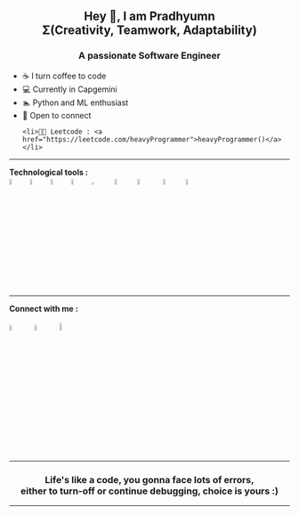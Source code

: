 <div align="center">
  <h2>Hey 👋, I am Pradhyumn</br>Σ(Creativity, Teamwork, Adaptability)</h2>
 
  <h3>A passionate Software Engineer</h3> </div>
  <div>
  <ul>
     <li>☕ I turn coffee to code</li>
  <li>‍💻 Currently in Capgemini</li>
  <li>🏊 Python and ML enthusiast</li>
  <li>💬 Open to connect</li>
 
    <li>👨‍💻 Leetcode : <a href="https://leetcode.com/heavyProgrammer">heavyProgrammer()</a></li>
  </ul>
  </div>
<hr></hr>
<div>
  <strong> Technological tools : </strong>
  <div>
    <img src="https://i.postimg.cc/RV1n4L1w/pngwing-com-1.png"  width="5%" height="5%"/>&nbsp;&nbsp;
  <img src="https://i.postimg.cc/1RqqYQfC/pngwing-com.png"  width="5%" height="5%"/>&nbsp;&nbsp;
  <img src="https://i.postimg.cc/6QMrwfXM/logo-2582747-1920.png"  width="5%" height="5%"/>&nbsp;&nbsp;
  <img src="https://i.postimg.cc/W12Vywft/Pik-Png-com-vs-logo-png-2937269-1-removebg-preview.png"  width="5%" height="5%"/>&nbsp;&nbsp;
 <img src="https://i.postimg.cc/BL5YQ1SH/kisspng-angle-text-symbol-brand-other-python-5ab0c09b9ea1a7-3286927515215330836498.png"  width="5%" height="3%"/>&nbsp;&nbsp;
  &nbsp;<img src="https://i.postimg.cc/nsqbBrVc/kisspng-the-c-programming-language-computer-icons-comput-programming-5acadc2e16ef78-2806896415232440.png"  width="5%" height="5%"/>&nbsp;&nbsp;
  &nbsp;<img src="https://i.postimg.cc/BnfNghbP/Pik-Png-com-java-logo-transparent-png-1469146.png"  width="6%" height="5%"/>&nbsp;&nbsp;&nbsp;
   <img src="https://i.postimg.cc/BQJnc9D1/toppng-com-vscode-visual-studio-code-953x953.png"  width="5%" height="5%"/>&nbsp;&nbsp;&nbsp;
  <img src="https://i.postimg.cc/6QPhnfmy/207px-Jupyter-logo-svg.png"  width="5%" height="5%"/>&nbsp;&nbsp;
  </div>
  </div>
  <hr></hr>
  <strong>Connect with me :</strong></br></br>
  <div>
   <a href="https://instagram.com/notorious_proton" target="_blank"><img src="https://i.postimg.cc/zX1S5BhH/Glossy-Instagram-logo-PNG.png"  width="5%" height="5%"/></a>
  &nbsp;&nbsp;&nbsp;
    <a href="https://www.facebook.com/imPradhyumn/" target="_blank"><img src="https://i.postimg.cc/xjmyWHXS/Glossy-facebook-logo-png.png"  width="5%" height="5%"/></a>
  &nbsp;&nbsp;&nbsp;
 <a href="https://linkedin.com/in/i-am-Pradhyumn/" target="_blank">  <img src="https://i.postimg.cc/WDpfHMQd/kindpng-3632986.png"  width="5%" height="6%"/></a>
  </div>
  <hr></hr>
  <h3 align="center">Life's like a code, you gonna face lots of errors,</br>either to turn-off or continue debugging, choice is yours :)</h3>
 
  <hr></hr>
  
  
